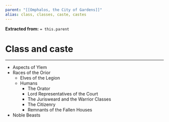 ```yaml
---
parent: "[[Omphalos, the City of Gardens]]"
alias: class, classes, caste, castes
---
```

**Extracted from:** `= this.parent`
# Class and caste

---

- Aspects of Ylem
- Races of the Orior
	- Elves of the Legion
	- Humans
		- The Orator
		- Lord Representatives of the Court
		- The Jurisweard and the Warrior Classes
		- The Citizenry
		- Remnants of the Fallen Houses
- Noble Beasts